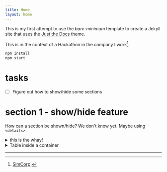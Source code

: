 ```yaml
---
title: Home
layout: home
---
```


This is my first attempt to use the *bare-minimum* template to create a Jekyll site that uses the [Just the Docs](https://github.com/just-the-docs/just-the-docs-template/blob/main/README.md) theme. 

This is in the context of a Hackathon in the company I work[^1]. 

```sh
npm install 
npm start
```

# tasks

- [ ] Figure out how to show/hide some sections

# section 1 - show/hide feature

How can a section be shown/hide? We don't know yet. Maybe using `<details>`

<details markdown="block">
<summary>this is the whay!</summary>

## section 1a - what we know

First we need to see if the sections are inside a `<div>`. 

If not it will be difficult to join all of its paragraphs. 

## section 1b - what we can try

Another posibility is to add manuall a `div` tag enclosing the paragraphs.

In that way we have it them all together.

</details>

<details>
<summary>Table inside a container</summary>
 
| **head1**        | head two          | three |
|:-------------|:------------------|:------|
| ok           | good swedish fish | nice  |
| out of stock | good and plenty   | nice  |
| ok           | good `oreos`      | hmm   |
| ok           | good `zoute` drop | yumm  |
</details>

----
[^1]: [SimCorp](https://www.simcorp.com/).
